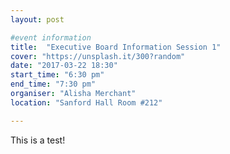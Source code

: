 ```yaml
---
layout: post

#event information
title:  "Executive Board Information Session 1"
cover: "https://unsplash.it/300?random"
date: "2017-03-22 18:30"
start_time: "6:30 pm"
end_time: "7:30 pm"
organiser: "Alisha Merchant"
location: "Sanford Hall Room #212"

---
```


This is a test!
